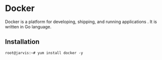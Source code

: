 # Docker

Docker is a platform for developing, shipping, and running applications .
It is written in Go language.

## Installation 

``` root@jarvis:~# yum install docker -y ```


